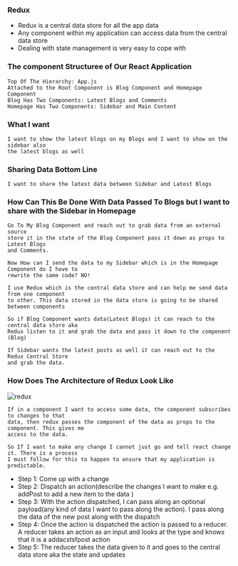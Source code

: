### Redux
- Redux is a central data store for all the app data
- Any component within my application can access data from the central data store
- Dealing with state management is very easy to cope with


### The component Structuree of Our React Application
```
Top Of The Hierarchy: App.js
Attached to the Root Component is Blog Component and Homepage Component
Blog Has Two Components: Latest Blogs and Comments
Homepage Has Two Components: Sidebar and Main Content

```

### What I want
```
I want to show the latest blogs on my Blogs and I want to show on the sidebar also
the latest blogs as well
```

### Sharing Data Bottom Line
```
I want to share the latest data between Sidebar and Latest Blogs
```


### How Can This Be Done With Data Passed To Blogs but I want to share with the Sidebar in Homepage
```
Go To My Blog Component and reach out to grab data from an external source
store it in the state of the Blog Component pass it down as props to Latest Blogs
and Comments.

Now How can I send the data to my Sidebar which is in the Homepage Component do I have to
rewrite the same code? NO!

I use Redux which is the central data store and can help me send data from one component
to other. This data stored in the data store is going to be shared between components

So if Blog Component wants data(Latest Blogs) it can reach to the central data store aka 
Redux listen to it and grab the data and pass it down to the component (Blog)

If Sidebar wants the latest posts as well it can reach out to the Redux Central Store 
and grab the data.
```

### How Does The Architecture of Redux Look Like
![redux](https://user-images.githubusercontent.com/31806568/98481240-371aab00-21f9-11eb-8fc1-3f888bb40490.png)
```
If in a component I want to access some data, the component subscribes to changes to that
data, then redux passes the component of the data as props to the component. This gives me 
access to the data.

So If I want to make any change I cannot just go and tell react change it. There is a process
I must follow for this to happen to ensure that my application is predictable.
```
- Step 1: Come up with a change
- Step 2: Dispatch an action(describe the changes I want to make e.g. addPost to add a new item
to the data )
- Step 3: With the action dispatched, I can pass along an optional payload(any kind of data I 
want to pass along the action). I pass along the data of the new post along with the dispatch 
- Step 4: Once the action is dispatched the action is passed to a reducer. A reducer takes an
 action as an input and looks at the type and knows that it is a addacstsfpost action
- Step 5: The reducer takes the data given to it and goes to the central data store aka
the state and updates 
